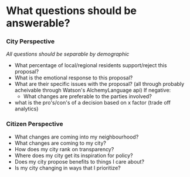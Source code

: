 # What questions should be answerable?
### City Perspective
*All questions should be separable by demographic*

* What percentage of local/regional residents support/reject this proposal?
* What is the emotional response to this proposal?
* What are their specific issues with the proposal?
(all through probably acheivable through Watson's AlchemyLanguage api)
If negative:
  * What changes are preferable to the parties involved?
* what is the pro's/con's of a decision based on x factor (trade off analytics)

### Citizen Perspective
* What changes are coming into my neighbourhood?
* What changes are coming to my city?
* How does my city rank on transparency?
* Where does my city get its inspiration for policy? 
* Does my city propose benefits to things I care about?
* Is my city changing in ways that I prioritize?